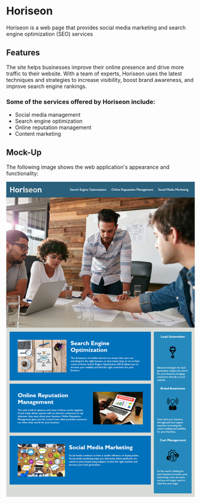 # Horiseon
Horiseon is a web page that provides social media marketing and search engine optimization (SEO) services

## Features

The site helps businesses improve their online presence and drive more traffic to their website. With a team of experts, Horiseon uses the latest techniques and strategies to increase visibility, boost brand awareness, and improve search engine rankings.

### Some of the services offered by Horiseon include:

* Social media management
* Search engine optimization
* Online reputation management
* Content marketing

## Mock-Up

The following image shows the web application's appearance and functionality:

![The Horiseon webpage includes a navigation bar, a header image, and cards with text and images at the bottom of the page.][def]

[def]: ./Image/01-html-css-git-homework-demo.png